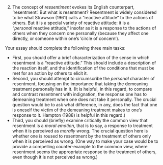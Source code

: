 2. The concept of _ressentiment_ evokes its English counterpart, ‘resentment’. But what is resentment? Resentment is widely considered to be what Strawson (1961) calls a “reactive attitude” to the actions of others. But it is a special variety of reactive attitude: it is a “_personal_ reactive attitude,” insofar as it is a response to the actions of others when they concern one personally (because they affect one directly, or someone within one’s ‘circle of concern’).

Your essay should complete the following three main tasks:

-   First, you should offer a brief characterization of the sense in which resentment is a “reactive attitude.” This should include a description of the reaction itself, and the identification of the conditions that must be met for an action by others to elicit it.
-   Second, you should attempt to circumscribe the _personal_ character of resentment, focusing on the importance that taking the demeaning treatment personally has in it. (It is helpful, in this regard, to compare and contrast resentment with indignation, the response one has to demeaning treatment when one does not take it personally. The crucial question would be to ask what difference, in any, does the fact that one is oneself the victim of the demeaning treatment makes to one’s response to it. Hampton (1988) is helpful in this regard.)
-   Third, you should (briefly) examine critically the common view that resentment is a _moral emotion,_ that is to say, a response to treatment when it is perceived as _morally wrong._ The crucial question here is whether one is roused to resentment by the treatment of others only when it is perceived as wrong. (One way to make your case would be to provide a compelling counter-example to the common view, where resentment seems the appropriate response to the treatment of others, even though it is not perceived as wrong.)

